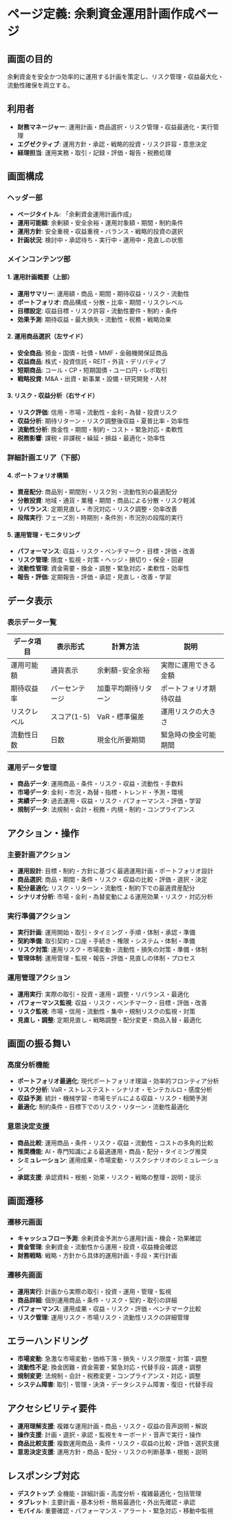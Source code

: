 # ページ定義: 余剰資金運用計画作成ページ

## 画面の目的
余剰資金を安全かつ効率的に運用する計画を策定し、リスク管理・収益最大化・流動性確保を両立する。

## 利用者
- **財務マネージャー**: 運用計画・商品選択・リスク管理・収益最適化・実行管理
- **エグゼクティブ**: 運用方針・承認・戦略的投資・リスク許容・意思決定
- **経理担当**: 運用実務・取引・記録・評価・報告・税務処理

## 画面構成

### ヘッダー部
- **ページタイトル**: 「余剰資金運用計画作成」
- **運用可能額**: 余剰額・安全余裕・運用対象額・期間・制約条件
- **運用方針**: 安全重視・収益重視・バランス・戦略的投資の選択
- **計画状況**: 検討中・承認待ち・実行中・運用中・見直しの状態

### メインコンテンツ部

#### 1. 運用計画概要（上部）
- **運用サマリー**: 運用額・商品・期間・期待収益・リスク・流動性
- **ポートフォリオ**: 商品構成・分散・比率・期間・リスクレベル
- **目標設定**: 収益目標・リスク許容・流動性要件・制約・条件
- **効果予測**: 期待収益・最大損失・流動性・税務・戦略効果

#### 2. 運用商品選択（左サイド）
- **安全商品**: 預金・国債・社債・MMF・金融機関保証商品
- **収益商品**: 株式・投資信託・REIT・外貨・デリバティブ
- **短期商品**: コール・CP・短期国債・ユーロ円・レポ取引
- **戦略投資**: M&A・出資・新事業・設備・研究開発・人材

#### 3. リスク・収益分析（右サイド）
- **リスク評価**: 信用・市場・流動性・金利・為替・投資リスク
- **収益分析**: 期待リターン・リスク調整後収益・夏普比率・効率性
- **流動性分析**: 換金性・期間・制約・コスト・緊急対応・柔軟性
- **税務影響**: 課税・非課税・繰延・損益・最適化・効率性

### 詳細計画エリア（下部）

#### 4. ポートフォリオ構築
- **資産配分**: 商品別・期間別・リスク別・流動性別の最適配分
- **分散投資**: 地域・通貨・業種・期間・商品による分散・リスク軽減
- **リバランス**: 定期見直し・市況対応・リスク調整・効率改善
- **段階実行**: フェーズ別・時期別・条件別・市況別の段階的実行

#### 5. 運用管理・モニタリング
- **パフォーマンス**: 収益・リスク・ベンチマーク・目標・評価・改善
- **リスク管理**: 限度・監視・対策・ヘッジ・損切り・保全・回避
- **流動性管理**: 資金需要・換金・調整・緊急対応・柔軟性・効率性
- **報告・評価**: 定期報告・評価・承認・見直し・改善・学習

## データ表示

### 表示データ一覧
| データ項目 | 表示形式 | 計算方法 | 説明 |
|-----------|---------|---------|------|
| 運用可能額 | 通貨表示 | 余剰額-安全余裕 | 実際に運用できる金額 |
| 期待収益率 | パーセンテージ | 加重平均期待リターン | ポートフォリオ期待収益 |
| リスクレベル | スコア(1-5) | VaR・標準偏差 | 運用リスクの大きさ |
| 流動性日数 | 日数 | 現金化所要期間 | 緊急時の換金可能期間 |

### 運用データ管理
- **商品データ**: 運用商品・条件・リスク・収益・流動性・手数料
- **市場データ**: 金利・市況・為替・指標・トレンド・予測・環境
- **実績データ**: 過去運用・収益・リスク・パフォーマンス・評価・学習
- **規制データ**: 法規制・会計・税務・内規・制約・コンプライアンス

## アクション・操作

### 主要計画アクション
- **運用設計**: 目標・制約・方針に基づく最適運用計画・ポートフォリオ設計
- **商品選択**: 商品・期間・条件・リスク・収益の比較・評価・選択・決定
- **配分最適化**: リスク・リターン・流動性・制約下での最適資産配分
- **シナリオ分析**: 市場・金利・為替変動による運用効果・リスク・対応分析

### 実行準備アクション
- **実行計画**: 運用開始・取引・タイミング・手順・体制・承認・準備
- **契約準備**: 取引契約・口座・手続き・権限・システム・体制・準備
- **リスク対策**: 運用リスク・市場変動・流動性・損失の対策・準備・体制
- **管理体制**: 運用管理・監視・報告・評価・見直しの体制・プロセス

### 運用管理アクション
- **運用実行**: 実際の取引・投資・運用・調整・リバランス・最適化
- **パフォーマンス監視**: 収益・リスク・ベンチマーク・目標・評価・改善
- **リスク監視**: 市場・信用・流動性・集中・規制リスクの監視・対策
- **見直し・調整**: 定期見直し・戦略調整・配分変更・商品入替・最適化

## 画面の振る舞い

### 高度分析機能
- **ポートフォリオ最適化**: 現代ポートフォリオ理論・効率的フロンティア分析
- **リスク分析**: VaR・ストレステスト・シナリオ・モンテカルロ・感度分析
- **収益予測**: 統計・機械学習・市場モデルによる収益・リスク・相関予測
- **最適化**: 制約条件・目標下でのリスク・リターン・流動性最適化

### 意思決定支援
- **商品比較**: 運用商品・条件・リスク・収益・流動性・コストの多角的比較
- **推奨機能**: AI・専門知識による最適運用・商品・配分・タイミング推奨
- **シミュレーション**: 運用成果・市場変動・リスクシナリオのシミュレーション
- **承認支援**: 承認資料・根拠・効果・リスク・戦略の整理・説明・提示

## 画面遷移

### 遷移元画面
- **キャッシュフロー予測**: 余剰資金予測から運用計画・機会・効果確認
- **資金管理**: 余剰資金・流動性から運用・投資・収益機会確認
- **財務戦略**: 戦略・方針から具体的運用計画・手段・実行計画

### 遷移先画面
- **運用実行**: 計画から実際の取引・投資・運用・管理・監視
- **商品詳細**: 個別運用商品・条件・リスク・契約・取引の詳細
- **パフォーマンス**: 運用成果・収益・リスク・評価・ベンチマーク比較
- **リスク管理**: 運用リスク・市場リスク・流動性リスクの詳細管理

## エラーハンドリング
- **市場変動**: 急激な市場変動・価格下落・損失・リスク限度・対策・調整
- **流動性不足**: 換金困難・資金需要・緊急対応・代替手段・調達・調整
- **規制変更**: 法規制・会計・税務変更・コンプライアンス・対応・調整
- **システム障害**: 取引・管理・決済・データシステム障害・復旧・代替手段

## アクセシビリティ要件
- **運用理解支援**: 複雑な運用計画・商品・リスク・収益の音声説明・解説
- **操作支援**: 計画・選択・承認・監視をキーボード・音声で実行・操作
- **商品比較支援**: 複数運用商品・条件・リスク・収益の比較・評価・選択支援
- **意思決定支援**: 運用方針・商品・配分・リスクの判断基準・根拠・説明

## レスポンシブ対応
- **デスクトップ**: 全機能・詳細計画・高度分析・複雑最適化・包括管理
- **タブレット**: 主要計画・基本分析・簡易最適化・外出先確認・承認
- **モバイル**: 重要確認・パフォーマンス・アラート・緊急対応・移動中監視